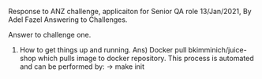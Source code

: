 Response to ANZ challenge, applicaiton for Senior QA role
13/Jan/2021, By Adel Fazel
Answering to Challenges.

Answer to challenge one.
1) How to get things up and running.
Ans) Docker pull bkimminich/juice-shop which pulls image to docker repository.
This process is automated and  can be performed by:
-> make init
